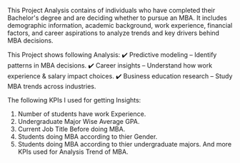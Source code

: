 This Project Analysis contains of individuals who have completed their Bachelor's degree and are deciding whether to pursue an MBA. It includes demographic information,
academic background, work experience, financial factors, and career aspirations to analyze trends and key drivers behind MBA decisions.

This Project shows following Analysis:
✔️ Predictive modeling – Identify patterns in MBA decisions.
✔️ Career insights – Understand how work experience & salary impact choices.
✔️ Business education research – Study MBA trends across industries.

The following KPIs I used for getting Insights:
1. Number of students have work Experience.
2. Undergraduate Major Wise Average GPA.
3. Current Job Title Before doing MBA.
4. Students doing MBA according to thier Gender.
5. Students doing MBA according to thier undergraduate majors.
   And more KPIs used for Analysis Trend of MBA.


